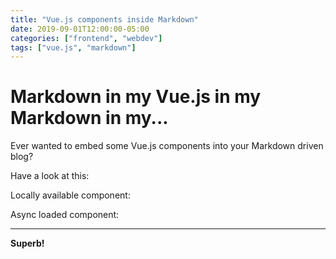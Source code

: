 ```yaml
---
title: "Vue.js components inside Markdown"
date: 2019-09-01T12:00:00-05:00
categories: ["frontend", "webdev"]
tags: ["vue.js", "markdown"]
---
```


# Markdown in my Vue.js in my Markdown in my...

Ever wanted to embed some Vue.js components into your Markdown driven blog?

Have a look at this:

Locally available component:  
<local-component color="purple" />

Async loaded component:  
<async-component color="error" />

---

**Superb!**
